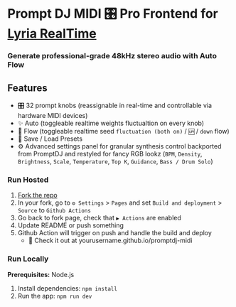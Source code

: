 # Prompt DJ MIDI 🎛️ Pro Frontend for [Lyria RealTime](https://deepmind.google/models/lyria/realtime/)

### Generate professional-grade 48kHz stereo audio with Auto Flow

## Features
- 🎛️ 32 prompt knobs (reassignable in real-time and controllable via hardware MIDI devices)
- ✨ Auto (toggleable realtime weights fluctualtion on every knob)
- 🪩 Flow (toggleable realtime seed `fluctuation (both on)` / `🆙` / `down` flow)
- 💾 Save / Load Presets
- ⚙️ Advanced settings panel for granular synthesis control backported from PromptDJ and restyled for fancy RGB lookz (`BPM`, `Density`, `Brightness`, `Scale`, `Temperature`, `Top K`, `Guidance`, `Bass / Drum Solo`)

### Run Hosted

1. [Fork the repo](https://github.com/daoch4n/promptdj-midi/fork)
2. In your fork, go to `⚙️ Settings` > `Pages` and set `Build and deployment` > `Source` to `Github Actions`
3. Go back to fork page, check that `▶️ Actions` are enabled
4. Update README or push something
5. Github Action will trigger on push and handle the build and deploy
   - 🚀 Check it out at yourusername.github.io/promptdj-midi

### Run Locally

**Prerequisites:**  Node.js

1. Install dependencies:
   `npm install`
2. Run the app:
   `npm run dev`

